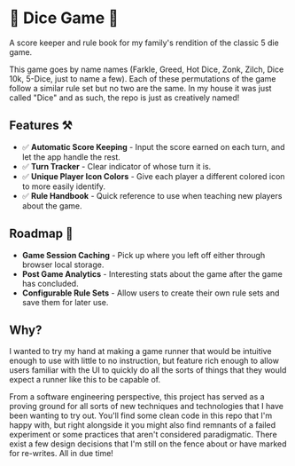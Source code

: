# 🎲 Dice Game 🎲

A score keeper and rule book for my family's rendition of the classic 5 die game.

This game goes by name names (Farkle, Greed, Hot Dice, Zonk, Zilch, Dice 10k, 5-Dice, just to name a few). Each of these permutations of the game follow a similar rule set but no two are the same. In my house it was just called "Dice" and as such, the repo is just as creatively named!

## Features ⚒

- ✅ **Automatic Score Keeping** - Input the score earned on each turn, and let the app handle the rest.
- ✅ **Turn Tracker** - Clear indicator of whose turn it is.
- ✅ **Unique Player Icon Colors** - Give each player a different colored icon to more easily identify.
- ✅ **Rule Handbook** - Quick reference to use when teaching new players about the game.

## Roadmap 🔮

- **Game Session Caching** - Pick up where you left off either through browser local storage.
- **Post Game Analytics** - Interesting stats about the game after the game has concluded.
- **Configurable Rule Sets** - Allow users to create their own rule sets and save them for later use.

## Why?

I wanted to try my hand at making a game runner that would be intuitive enough to use with little to no instruction, but feature rich enough to allow users
familiar with the UI to quickly do all the sorts of things that they would expect a runner like this to be capable of.

From a software engineering perspective, this project has served as a proving ground for all sorts of new techniques and technologies that I have been wanting to try out. You'll find some clean code in this repo that I'm happy with, but right alongside it you might also find remnants of a failed experiment or some practices that aren't considered paradigmatic. There exist a few design decisions that I'm still on the fence about or have marked for re-writes. All in due time!
